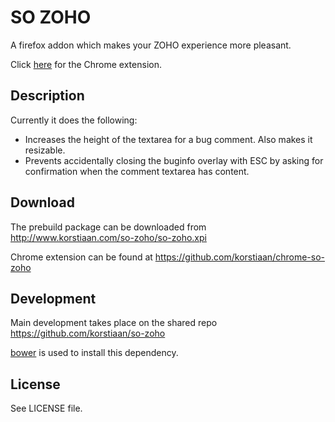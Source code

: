 # SO ZOHO

A firefox addon which makes your ZOHO experience more pleasant.

Click [here](https://github.com/korstiaan/chrome-so-zoho) for the Chrome extension.

## Description

Currently it does the following:

* Increases the height of the textarea for a bug comment. Also makes it resizable.
* Prevents accidentally closing the buginfo overlay with ESC by asking for confirmation when
  the comment textarea has content.

## Download

The prebuild package can be downloaded from http://www.korstiaan.com/so-zoho/so-zoho.xpi

Chrome extension can be found at https://github.com/korstiaan/chrome-so-zoho

## Development

Main development takes place on the shared repo https://github.com/korstiaan/so-zoho

[bower](http://bower.io/) is used to install this dependency.

## License

See LICENSE file.